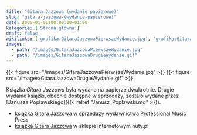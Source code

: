```yaml
---
title: "Gitara Jazzowa (wydanie papierowe)"
slug: "gitara-jazzowa-(wydanie-papierowe)"
date: 2005-01-01T00:00:00+01:00
kategorie: ['Strona główna']
draft: false
wikilinks: ['grafika:GitaraJazzowaPierwszeWydanie.jpg', 'grafika:GitaraJazzowaDrugieWydanie.gif', 'Janusz_Pop%C5%82awski']
images:
  - path: "/images/GitaraJazzowaPierwszeWydanie.jpg"
  - path: "/images/GitaraJazzowaDrugieWydanie.gif"
---
```

{{< figure src="/images/GitaraJazzowaPierwszeWydanie.jpg" >}}
{{< figure src="/images/GitaraJazzowaDrugieWydanie.gif" >}}

Książka *Gitara Jazzowa* była wydana na papierze dwukrotnie. Drugie
wydanie książki, obecnie dostępne w sprzedaży, zostało wydane przez
[Janusza Popławskiego]({{< relref "Janusz_Popławski.md" >}}).

  - [książka Gitara
    Jazzowa](http://www.poplawski.com.pl/pmp/nutyipodr/podrgit.htm) w
    sprzedaży wydawnictwa Professional Music Press
  - [książka Gitara
    Jazzowa](http://nuty.pl/autorzy/autor-blizinski_marek.htm) w sklepie
    internetowym nuty.pl


